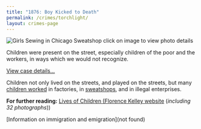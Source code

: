 ```yaml
---
title: "1876: Boy Kicked to Death"
permalink: /crimes/torchlight/
layout: crimes-page
---
```


![Girls Sewing in Chicago Sweatshop]()
click on image to view photo details

Children were present on the street, especially children of the poor and the workers, in ways which we would not recognize.

[View case details...](/database/70/)

Children not only lived on the streets, and played on the streets, but many [children worked](/docs_fk/homicide/HullHouse/HH.03.pdf) in factories, in [sweatshops](/images_fk/timeline/1903/large/47.jpg), and in illegal enterprises.

**For further reading:**
   [Lives of Children (Florence Kelley website](http://florencekelley.northwestern.edu/historical/children/) (*including 32 photographs*))

   [Information on immigration and emigration](not found)
